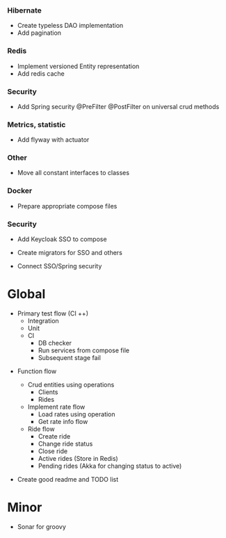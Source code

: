 ### Hibernate
- Create typeless DAO implementation
- Add pagination

### Redis
- Implement versioned Entity representation
- Add redis cache

### Security
- Add Spring security @PreFilter @PostFilter on universal crud methods

### Metrics, statistic
+ Add flyway with actuator

### Other
+ Move all constant interfaces to classes

### Docker
+ Prepare appropriate compose files

### Security
+ Add Keycloak SSO to compose
- Create migrators for SSO and others 
+ Connect SSO/Spring security


# Global
+ Primary test flow (CI ++)
    + Integration
    + Unit
    + CI 
        + DB checker
        * Run services from compose file
        + Subsequent stage fail
 
- Function flow
    - Crud entities using operations
        - Clients
        - Rides
    - Implement rate flow
        - Load rates using operation
        - Get rate info flow
    - Ride flow
        - Create ride
        - Change ride status
        - Close ride
        - Active rides (Store in Redis)
        - Pending rides (Akka for changing status to active)   
     
    
- Create good readme and TODO list  

# Minor 
- Sonar for groovy 